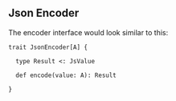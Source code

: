 ## Json Encoder

The encoder interface would look similar to this:

    trait JsonEncoder[A] {
    
      type Result <: JsValue
    
      def encode(value: A): Result
    
    }
